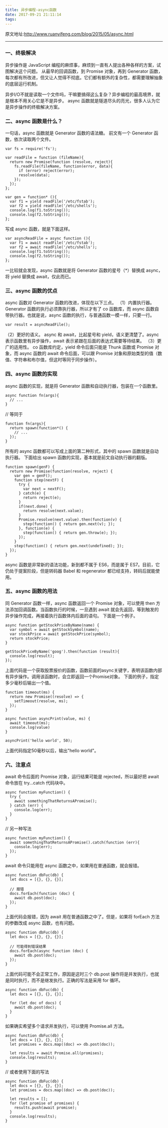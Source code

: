 ```yaml
---
title: 异步编程-async函数
date: 2017-09-21 21:11:14
tags:
---
```

原文地址:http://www.ruanyifeng.com/blog/2015/05/async.html
___

### 一、终极解决
异步操作是 JavaScript 编程的麻烦事，麻烦到一直有人提出各种各样的方案，试图解决这个问题。
从最早的回调函数，到 Promise 对象，再到 Generator 函数，每次都有所改进，但又让人觉得不彻底。它们都有额外的复杂性，都需要理解抽象的底层运行机制。

异步I/O不就是读取一个文件吗，干嘛要搞得这么复杂？异步编程的最高境界，就是根本不用关心它是不是异步。
async 函数就是隧道尽头的亮光，很多人认为它是异步操作的终极解决方案。
### 二、async 函数是什么？
一句话，async 函数就是 Generator 函数的语法糖。
前文有一个 Generator 函数，依次读取两个文件。

    var fs = require('fs');

    var readFile = function (fileName){
      return new Promise(function (resolve, reject){
        fs.readFile(fileName, function(error, data){
          if (error) reject(error);
          resolve(data);
        });
      });
    };

    var gen = function* (){
      var f1 = yield readFile('/etc/fstab');
      var f2 = yield readFile('/etc/shells');
      console.log(f1.toString());
      console.log(f2.toString());
    };

写成 async 函数，就是下面这样。

    var asyncReadFile = async function (){
      var f1 = await readFile('/etc/fstab');
      var f2 = await readFile('/etc/shells');
      console.log(f1.toString());
      console.log(f2.toString());
    };

一比较就会发现，async 函数就是将 Generator 函数的星号（*）替换成 async，将 yield 替换成 await，仅此而已。

### 三、async 函数的优点
async 函数对 Generator 函数的改进，体现在以下三点。
（1）内置执行器。 Generator 函数的执行必须靠执行器，所以才有了 co 函数库，而 async 函数自带执行器。也就是说，async 函数的执行，与普通函数一模一样，只要一行。

    var result = asyncReadFile();
（2）更好的语义。 async 和 await，比起星号和 yield，语义更清楚了。async 表示函数里有异步操作，await 表示紧跟在后面的表达式需要等待结果。
（3）更广的适用性。 co 函数库约定，yield 命令后面只能是 Thunk 函数或 Promise 对象，而 async 函数的 await 命令后面，可以跟 Promise 对象和原始类型的值（数值、字符串和布尔值，但这时等同于同步操作）。
### 四、async 函数的实现
async 函数的实现，就是将 Generator 函数和自动执行器，包装在一个函数里。

    async function fn(args){
      // ...
    }

// 等同于

    function fn(args){
      return spawn(function*() {
        // ...
      });
    }
所有的 async 函数都可以写成上面的第二种形式，其中的 spawn 函数就是自动执行器。
下面给出 spawn 函数的实现，基本就是前文自动执行器的翻版。

    function spawn(genF) {
      return new Promise(function(resolve, reject) {
        var gen = genF();
        function step(nextF) {
          try {
            var next = nextF();
          } catch(e) {
            return reject(e);
          }
          if(next.done) {
            return resolve(next.value);
          }
          Promise.resolve(next.value).then(function(v) {
            step(function() { return gen.next(v); });
          }, function(e) {
            step(function() { return gen.throw(e); });
          });
        }
        step(function() { return gen.next(undefined); });
      });
    }

async 函数是非常新的语法功能，新到都不属于 ES6，而是属于 ES7。目前，它仍处于提案阶段，但是转码器 Babel 和 regenerator 都已经支持，转码后就能使用。
### 五、async 函数的用法
同 Generator 函数一样，async 函数返回一个 Promise 对象，可以使用 then 方法添加回调函数。当函数执行的时候，一旦遇到 await 就会先返回，等到触发的异步操作完成，再接着执行函数体内后面的语句。
下面是一个例子。


    async function getStockPriceByName(name) {
      var symbol = await getStockSymbol(name);
      var stockPrice = await getStockPrice(symbol);
      return stockPrice;
    }

    getStockPriceByName('goog').then(function (result){
      console.log(result);
    });

上面代码是一个获取股票报价的函数，函数前面的async关键字，表明该函数内部有异步操作。调用该函数时，会立即返回一个Promise对象。
下面的例子，指定多少毫秒后输出一个值。


    function timeout(ms) {
      return new Promise((resolve) => {
        setTimeout(resolve, ms);
      });
    }

    async function asyncPrint(value, ms) {
      await timeout(ms);
      console.log(value)
    }

    asyncPrint('hello world', 50);

上面代码指定50毫秒以后，输出"hello world"。
### 六、注意点
await 命令后面的 Promise 对象，运行结果可能是 rejected，所以最好把 await 命令放在 try...catch 代码块中。


    async function myFunction() {
      try {
        await somethingThatReturnsAPromise();
      } catch (err) {
        console.log(err);
      }
    }

// 另一种写法

    async function myFunction() {
      await somethingThatReturnsAPromise().catch(function (err){
        console.log(err);
      });
    }

await 命令只能用在 async 函数之中，如果用在普通函数，就会报错。


    async function dbFuc(db) {
      let docs = [{}, {}, {}];

      // 报错
      docs.forEach(function (doc) {
        await db.post(doc);
      });
    }

上面代码会报错，因为 await 用在普通函数之中了。但是，如果将 forEach 方法的参数改成 async 函数，也有问题。


    async function dbFuc(db) {
      let docs = [{}, {}, {}];

      // 可能得到错误结果
      docs.forEach(async function (doc) {
        await db.post(doc);
      });
    }

上面代码可能不会正常工作，原因是这时三个 db.post 操作将是并发执行，也就是同时执行，而不是继发执行。正确的写法是采用 for 循环。


    async function dbFuc(db) {
      let docs = [{}, {}, {}];

      for (let doc of docs) {
        await db.post(doc);
      }
    }

如果确实希望多个请求并发执行，可以使用 Promise.all 方法。


    async function dbFuc(db) {
      let docs = [{}, {}, {}];
      let promises = docs.map((doc) => db.post(doc));

      let results = await Promise.all(promises);
      console.log(results);
    }

// 或者使用下面的写法

    async function dbFuc(db) {
      let docs = [{}, {}, {}];
      let promises = docs.map((doc) => db.post(doc));

      let results = [];
      for (let promise of promises) {
        results.push(await promise);
      }
      console.log(results);
    }
